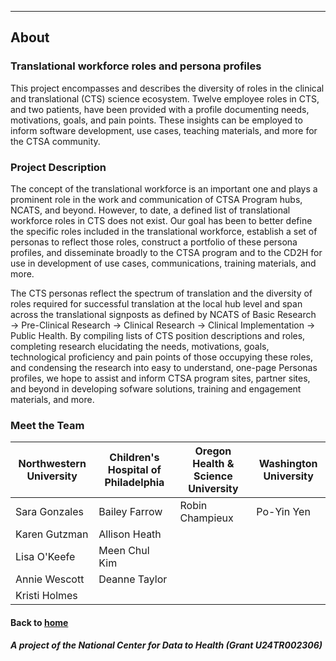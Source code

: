 ---
## About

### Translational workforce roles and persona profiles

This project encompasses and describes the diversity of roles in the clinical and translational (CTS) science ecosystem. Twelve employee roles in CTS, and two patients, have been provided with a profile documenting needs, motivations, goals, and pain points. These insights can be employed to inform software development, use cases, teaching materials, and more for the CTSA community. 


### Project Description

The concept of the translational workforce is an important one and plays a prominent role in the work and communication of CTSA Program hubs, NCATS, and beyond. However, to date, a defined list of translational workforce roles in CTS does not exist. Our goal has been to better define the specific roles included in the translational workforce, establish a set of personas to reflect those roles, construct a portfolio of these persona profiles, and disseminate broadly to the CTSA program and to the CD2H for use in development of use cases, communications, training materials, and more.

The CTS personas reflect the spectrum of translation and the diversity of roles required for successful translation at the local hub level and span across the translational signposts as defined by NCATS of Basic Research →  Pre-Clinical Research → Clinical Research → Clinical Implementation → Public Health. By compiling lists of CTS position descriptions and roles, completing research elucidating the needs, motivations, goals, technological proficiency and pain points of those occupying these roles, and condensing the research into easy to understand, one-page Personas profiles, we hope to assist and inform CTSA program sites, partner sites, and beyond in developing sofware solutions, training and engagement materials, and more.

### Meet the Team

| Northwestern University | Children's Hospital of Philadelphia | Oregon Health & Science University | Washington University |
| --- | --- | --- | --- |
| Sara Gonzales | Bailey Farrow | Robin Champieux | Po-Yin Yen |
| Karen Gutzman | Allison Heath |      |        |
| Lisa O'Keefe | Meen Chul Kim |      |        |
| Annie Wescott | Deanne Taylor |     |       |
| Kristi Holmes |        |    |     |                                   

#### Back to [home](https://data2health.github.io/CTS-Personas/)

##### A project of the National Center for Data to Health (Grant U24TR002306)
